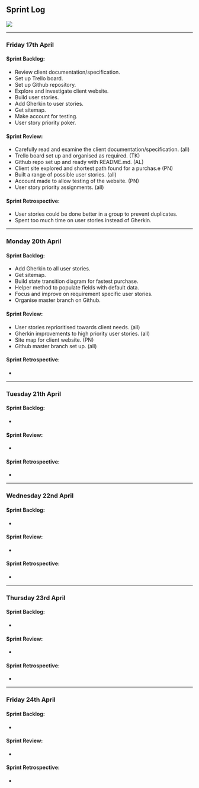 ## Sprint Log

![](https://media.giphy.com/media/U4RX7LYnOywv1us4VP/giphy.gif)

----

### Friday 17th April

#### Sprint Backlog:
* Review client documentation/specification.
* Set up Trello board.
* Set up Github repository.
* Explore and investigate client website.
* Build user stories.
* Add Gherkin to user stories.
* Get sitemap.
* Make account for testing.
* User story priority poker.

#### Sprint Review:
* Carefully read and examine the client documentation/specification. (all)
* Trello board set up and organised as required. (TK)
* Github repo set up and ready with README.md. (AL)
* Client site explored and shortest path found for a purchas.e (PN)
* Built a range of possible user stories. (all)
* Account made to allow testing of the website. (PN)
* User story priority assignments. (all)

#### Sprint Retrospective:
* User stories could be done better in a group to prevent duplicates.
* Spent too much time on user stories instead of Gherkin.

----

### Monday 20th April

#### Sprint Backlog:
* Add Gherkin to all user stories.
* Get sitemap.
* Build state transition diagram for fastest purchase.
* Helper method to populate fields with default data.
* Focus and improve on requirement specific user stories.
* Organise master branch on Github.

#### Sprint Review:
* User stories reprioritised towards client needs. (all)
* Gherkin improvements to high priority user stories. (all)
* Site map for client website. (PN)
* Github master branch set up. (all)

#### Sprint Retrospective:
* 

----

### Tuesday 21th April

#### Sprint Backlog:
* 

#### Sprint Review:
* 

#### Sprint Retrospective:
* 

----

### Wednesday 22nd April

#### Sprint Backlog:
* 

#### Sprint Review:
* 

#### Sprint Retrospective:
* 

----

### Thursday 23rd April

#### Sprint Backlog:
* 

#### Sprint Review:
* 

#### Sprint Retrospective:
* 

----

### Friday 24th April

#### Sprint Backlog:
* 

#### Sprint Review:
* 

#### Sprint Retrospective:
* 
